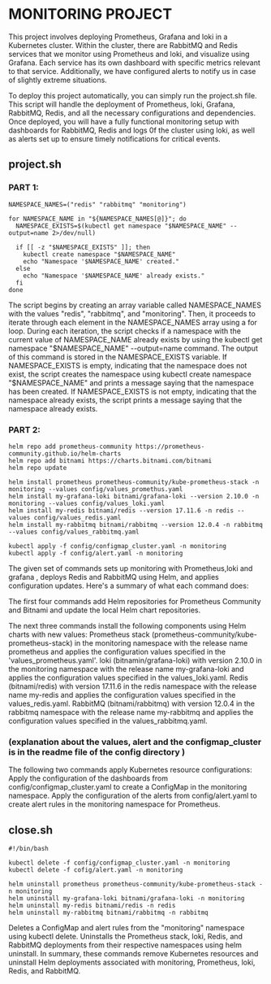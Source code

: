 # MONITORING PROJECT
This project involves deploying Prometheus, Grafana and loki in a Kubernetes cluster. Within the cluster, there are RabbitMQ and Redis services that we monitor using Prometheus and loki, and visualize using Grafana. Each service has its own dashboard with specific metrics relevant to that service. Additionally, we have configured alerts to notify us in case of slightly extreme situations.

To deploy this project automatically, you can simply run the project.sh file. This script will handle the deployment of Prometheus, loki, Grafana, RabbitMQ, Redis, and all the necessary configurations and dependencies. Once deployed, you will have a fully functional monitoring setup with dashboards for RabbitMQ, Redis and logs 0f the cluster using loki, as well as alerts set up to ensure timely notifications for critical events.

## project.sh

### PART 1:
```
NAMESPACE_NAMES=("redis" "rabbitmq" "monitoring")

for NAMESPACE_NAME in "${NAMESPACE_NAMES[@]}"; do
  NAMESPACE_EXISTS=$(kubectl get namespace "$NAMESPACE_NAME" --output=name 2>/dev/null)

  if [[ -z "$NAMESPACE_EXISTS" ]]; then
    kubectl create namespace "$NAMESPACE_NAME"
    echo "Namespace '$NAMESPACE_NAME' created."
  else
    echo "Namespace '$NAMESPACE_NAME' already exists."
  fi
done
```
The script begins by creating an array variable called NAMESPACE_NAMES with the values "redis", "rabbitmq", and "monitoring". Then, it proceeds to iterate through each element in the NAMESPACE_NAMES array using a for loop.
During each iteration, the script checks if a namespace with the current value of NAMESPACE_NAME already exists by using the kubectl get namespace "$NAMESPACE_NAME" --output=name command. The output of this command is stored in the NAMESPACE_EXISTS variable.
If NAMESPACE_EXISTS is empty, indicating that the namespace does not exist, the script creates the namespace using kubectl create namespace "$NAMESPACE_NAME" and prints a message saying that the namespace has been created.
If NAMESPACE_EXISTS is not empty, indicating that the namespace already exists, the script prints a message saying that the namespace already exists.

### PART 2:
```
helm repo add prometheus-community https://prometheus-community.github.io/helm-charts
helm repo add bitnami https://charts.bitnami.com/bitnami
helm repo update

helm install prometheus prometheus-community/kube-prometheus-stack -n monitoring --values config/values_promethus.yaml
helm install my-grafana-loki bitnami/grafana-loki --version 2.10.0 -n monitoring --values config/values_loki.yaml
helm install my-redis bitnami/redis --version 17.11.6 -n redis --values config/values_redis.yaml
helm install my-rabbitmq bitnami/rabbitmq --version 12.0.4 -n rabbitmq --values config/values_rabbitmq.yaml

kubectl apply -f config/configmap_cluster.yaml -n monitoring
kubectl apply -f config/alert.yaml -n monitoring 
```
The given set of commands sets up monitoring with Prometheus,loki and grafana , deploys Redis and RabbitMQ using Helm, and applies configuration updates. Here's a 
summary of what each command does:

The first four commands add Helm repositories for Prometheus Community and Bitnami and update the local Helm chart repositories.

The next three commands install the following components using Helm charts with new values:
Prometheus stack (prometheus-community/kube-prometheus-stack) in the monitoring namespace with the release name prometheus and applies the configuration values specified in the 'values_prometheus.yaml'.
loki (bitnamin/grafana-loki) with version 2.10.0 in the monitoring namespace with the release name my-grafana-loki and applies the configuration values specified in the values_loki.yaml.
Redis (bitnami/redis) with version 17.11.6 in the redis namespace with the release name my-redis and applies the configuration values specified in the values_redis.yaml.
RabbitMQ (bitnami/rabbitmq) with version 12.0.4 in the rabbitmq namespace with the release name my-rabbitmq and applies the configuration values specified in the values_rabbitmq.yaml.

### (explanation about the values, alert and the configmap_cluster is in the readme file of the config directory )

The following two commands apply Kubernetes resource configurations:
Apply the configuration of the dashboards from config/configmap_cluster.yaml to create a ConfigMap in the monitoring namespace.
Apply the configuration of the alerts from config/alert.yaml to create alert rules in the monitoring namespace for Prometheus.

## close.sh
```
#!/bin/bash

kubectl delete -f config/configmap_cluster.yaml -n monitoring
kubectl delete -f cofig/alert.yaml -n monitoring

helm uninstall prometheus prometheus-community/kube-prometheus-stack -n monitoring
helm uninstall my-grafana-loki bitnami/grafana-loki -n monitoring
helm uninstall my-redis bitnami/redis -n redis
helm uninstall my-rabbitmq bitnami/rabbitmq -n rabbitmq
```
Deletes a ConfigMap and alert rules from the "monitoring" namespace using kubectl delete.
Uninstalls the Prometheus stack, loki, Redis, and RabbitMQ deployments from their respective namespaces using helm uninstall.
In summary, these commands remove Kubernetes resources and uninstall Helm deployments associated with monitoring, Prometheus, loki, Redis, and RabbitMQ.

